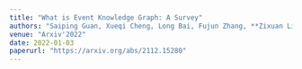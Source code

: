 ```yaml
---
title: "What is Event Knowledge Graph: A Survey"
authors: "Saiping Guan, Xueqi Cheng, Long Bai, Fujun Zhang, **Zixuan Li**, Yutao Zeng, Xiaolong Jin, Jiafeng Guo"
venue: "Arxiv'2022"
date: 2022-01-03
paperurl: "https://arxiv.org/abs/2112.15280"
---
```

